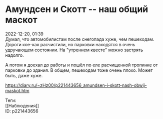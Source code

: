 Амундсен и Скотт -- наш общий маскот
=====================================

   
 2022-12-20, 01:39   
  Думал, что автомобилистам после снегопада хуже, чем пешеходам. Дороги кое-как расчистили, но парковки находятся в очень удручающем состоянии. На "утреннем квесте" можно застрять надолго.   
   
 А потом я доехал до работы и пошёл по еле расчищенной тропинке от парковки до здания. В общем, пешеходам тоже очень плохо. Может быть, даже хуже.   
    
 <https://diary.ru/~zHz00/p221443656_amundsen-i-skott-nash-obwij-maskot.htm>   
   
 Теги:   
 [[Наблюдения]]   
 ID: p221443656